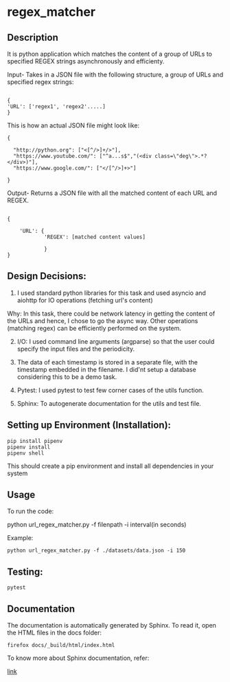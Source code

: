# regex_matcher

## Description

It is python application which matches the content of a group of URLs to specified REGEX strings asynchronously and efficienty.

Input- Takes in a JSON file with the following structure, a group of URLs and specified regex strings:

```

{
'URL': ['regex1', 'regex2'.....]
}

```
This is how an actual JSON file might look like:

```
{
  
  "http://python.org": ["<[^/>]+/>"],
  "https://www.youtube.com/": ["^a...s$","(<div class=\"deg\">.*?</div>)"],
  "https://www.google.com/": ["</[^/>]+>"]

}

```
Output- Returns a JSON file with all the matched content of each URL and REGEX. 

```

{

    'URL': {
            'REGEX': [matched content values]

            }
}

```

## Design Decisions:

1. I used standard python libraries for this task and used asyncio and aiohttp for IO operations (fetching url's content)

  Why: In this task, there could be network latency in getting the content of the URLs and hence, I chose to go the async       way.
  Other operations (matching regex) can be efficiently performed on the system.

2. I/O: I used command line arguments (argparse) so that the user could specify the input files and the periodicity.

3. The data of each timestamp is stored in a separate file, with the timestamp embedded in the filename. I did'nt setup a 
database considering this to be a demo task.

4. Pytest: I used pytest to test few corner cases of the utils function.

5. Sphinx: To autogenerate documentation for the utils and test file.



## Setting up Environment (Installation):


```
pip install pipenv
pipenv install
pipenv shell
```
This should create a pip environment and install all dependencies in your system


## Usage

To run the code: 

python url_regex_matcher.py -f filenpath -i interval(in seconds)

Example: 
```
python url_regex_matcher.py -f ./datasets/data.json -i 150

```


## Testing:

```
pytest

```

## Documentation

The documentation is automatically generated by Sphinx. To read it, open the HTML files in the docs folder:

```
firefox docs/_build/html/index.html
```

To know more about Sphinx documentation, refer:

[link](http://www.sphinx-doc.org/en/master/usage/quickstart.html)


